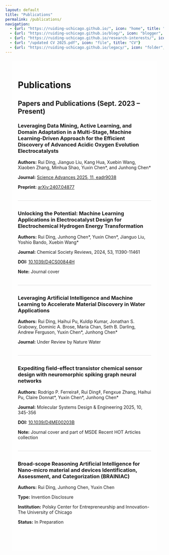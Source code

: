 ```yaml
---
layout: default
title: "Publications"
permalink: /publications/
navigation:
  - {url: "https://ruiding-uchicago.github.io/", icon: "home", title: "Home"}
  - {url: "https://ruiding-uchicago.github.io/blog/", icon: "blogger", title: "Blog"}
  - {url: "https://ruiding-uchicago.github.io/research-interests/", icon: "flask", title: "Research Interests"}
  - {url: "/updated CV 2025.pdf", icon: "file", title: "CV"}
  - {url: "https://ruiding-uchicago.github.io/legacy/", icon: "folder", title: "Legacy"}
---
```

<head>
    <style>
        body {
            background-image: url('/background.jpg');
            background-size: cover;
            background-repeat: no-repeat;
            background-attachment: fixed;
        }
        .container {
            margin: 20px;
            padding: 20px;
            background-color: rgba(255, 255, 255, 0.7); /* white background with some transparency */
        }
        .publication {
            margin-bottom: 30px;
            padding-bottom: 20px;
            border-bottom: 1px solid #ddd;
        }
        .publication:last-child {
            border-bottom: none;
        }
    </style>
</head>

<div class="container">
<h1>Publications</h1>

<h2>Papers and Publications (Sept. 2023 – Present)</h2>

<div class="publication">
    <h3>Leveraging Data Mining, Active Learning, and Domain Adaptation in a Multi-Stage, Machine Learning-Driven Approach for the Efficient Discovery of Advanced Acidic Oxygen Evolution Electrocatalysts</h3>
    <p><strong>Authors:</strong> Rui Ding, Jianguo Liu, Kang Hua, Xuebin Wang, Xiaoben Zhang, Minhua Shao, Yuxin Chen*, and Junhong Chen*</p>
    <p><strong>Journal:</strong> <a href="https://www.science.org/doi/10.1126/sciadv.adr9038"
    target="_blank"> Science Advances 2025, 11, eadr9038 </a></p>
    <p><strong>Preprint:</strong> <a href="https://arxiv.org/abs/2407.04877"
    target="_blank"> arXiv:2407.04877 </a></p> 
</div>

<div class="publication">
    <h3>Unlocking the Potential: Machine Learning Applications in Electrocatalyst Design for Electrochemical Hydrogen Energy Transformation</h3>
    <p><strong>Authors:</strong> Rui Ding, Junhong Chen*, Yuxin Chen*, Jianguo Liu, Yoshio Bando, Xuebin Wang*</p>
    <p><strong>Journal:</strong> Chemical Society Reviews, 2024, 53, 11390-11461</p>
    <p><strong>DOI:</strong> <a href="https://doi.org/10.1039/D4CS00844H" target="_blank">10.1039/D4CS00844H</a></p>
    <p><strong>Note:</strong> Journal cover</p>
</div>

<div class="publication">
    <h3>Leveraging Artificial Intelligence and Machine Learning to Accelerate Material Discovery in Water Applications</h3>
    <p><strong>Authors:</strong> Rui Ding, Haihui Pu, Kuldip Kumar, Jonathan S. Grabowy, Dominic A. Brose, Maria Chan, Seth B. Darling, Andrew Ferguson, Yuxin Chen*, Junhong Chen*</p>
    <p><strong>Journal:</strong> Under Review by Nature Water</p>
</div>

<div class="publication">
    <h3>Expediting field-effect transistor chemical sensor design with neuromorphic spiking graph neural networks</h3>
    <p><strong>Authors:</strong> Rodrigo P. Ferreira‡, Rui Ding‡, Fengxue Zhang, Haihui Pu, Claire Donnat*, Yuxin Chen*, Junhong Chen*</p>
    <p><strong>Journal:</strong> Molecular Systems Design & Engineering 2025, 10, 345-356</p>
    <p><strong>DOI:</strong> <a href="https://doi.org/10.1039/D4ME00203B" target="_blank">10.1039/D4ME00203B</a></p>
    <p><strong>Note:</strong> Journal cover and part of MSDE Recent HOT Articles collection</p>
</div>

<div class="publication">
    <h3>Broad-scope Reasoning Artificial Intelligence for Nano-micro material and devices Identification, Assessment, and Categorization (BRAINIAC)</h3>
    <p><strong>Authors:</strong> Rui Ding, Junhong Chen, Yuxin Chen</p>
    <p><strong>Type:</strong> Invention Disclosure</p>
    <p><strong>Institution:</strong> Polsky Center for Entrepreneurship and Innovation-The University of Chicago</p>
    <p><strong>Status:</strong> In Preparation</p>
</div>

</div> 